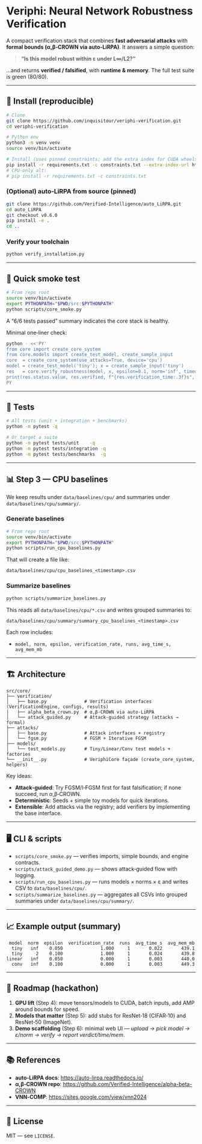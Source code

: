 # Veriphi: Neural Network Robustness Verification

A compact verification stack that combines **fast adversarial attacks** with **formal bounds (α,β‑CROWN via auto‑LiRPA)**. It answers a simple question:

> **“Is this model robust within ε under L∞/L2?”**

…and returns **verified / falsified**, with **runtime & memory**. The full test suite is green (80/80).

---

## 🔧 Install (reproducible)

```bash
# Clone
git clone https://github.com/inquisitour/veriphi-verification.git
cd veriphi-verification

# Python env
python3 -m venv venv
source venv/bin/activate

# Install (uses pinned constraints; add the extra index for CUDA wheels if you have an NVIDIA GPU)
pip install -r requirements.txt -c constraints.txt --extra-index-url https://download.pytorch.org/whl/cu121
# CPU-only alt:
# pip install -r requirements.txt -c constraints.txt
```

### (Optional) auto‑LiRPA from source (pinned)
```bash
git clone https://github.com/Verified-Intelligence/auto_LiRPA.git
cd auto_LiRPA
git checkout v0.6.0
pip install -e .
cd ..
```

### Verify your toolchain
```bash
python verify_installation.py
```

---

## 🚀 Quick smoke test

```bash
# From repo root
source venv/bin/activate
export PYTHONPATH="$PWD/src:$PYTHONPATH"
python scripts/core_smoke.py
```

A “6/6 tests passed” summary indicates the core stack is healthy.

Minimal one‑liner check:
```bash
python - <<'PY'
from core import create_core_system
from core.models import create_test_model, create_sample_input
core  = create_core_system(use_attacks=True, device='cpu')
model = create_test_model('tiny'); x = create_sample_input('tiny')
res   = core.verify_robustness(model, x, epsilon=0.1, norm='inf', timeout=30)
print(res.status.value, res.verified, f"{res.verification_time:.3f}s", "mem=", res.additional_info.get("memory_usage_mb"))
PY
```

---

## 🧪 Tests

```bash
# All tests (unit + integration + benchmarks)
python -m pytest -q

# Or target a suite
python -m pytest tests/unit    -q
python -m pytest tests/integration -q
python -m pytest tests/benchmarks  -q
```

---

## 📊 Step 3 — CPU baselines

We keep results under `data/baselines/cpu/` and summaries under `data/baselines/cpu/summary/`.

### Generate baselines
```bash
# From repo root
source venv/bin/activate
export PYTHONPATH="$PWD/src:$PYTHONPATH"
python scripts/run_cpu_baselines.py
```

That will create a file like:
```
data/baselines/cpu/cpu_baselines_<timestamp>.csv
```

### Summarize baselines
```bash
python scripts/summarize_baselines.py
```

This reads all `data/baselines/cpu/*.csv` and writes grouped summaries to:
```
data/baselines/cpu/summary/summary_cpu_baselines_<timestamp>.csv
```

Each row includes:
- `model, norm, epsilon, verification_rate, runs, avg_time_s, avg_mem_mb`

---

## 🏗️ Architecture

```
src/core/
├── verification/
│   ├── base.py              # Verification interfaces (VerificationEngine, configs, results)
│   ├── alpha_beta_crown.py  # α,β‑CROWN via auto‑LiRPA
│   └── attack_guided.py     # Attack‑guided strategy (attacks → formal)
├── attacks/
│   ├── base.py              # Attack interfaces + registry
│   └── fgsm.py              # FGSM + Iterative FGSM
├── models/
│   └── test_models.py       # Tiny/Linear/Conv test models + factories
└── __init__.py              # VeriphiCore façade (create_core_system, helpers)
```

Key ideas:
- **Attack‑guided**: Try FGSM/I‑FGSM first for fast falsification; if none succeed, run α,β‑CROWN.
- **Deterministic**: Seeds + simple toy models for quick iterations.
- **Extensible**: Add attacks via the registry; add verifiers by implementing the base interface.

---

## 🖥️ CLI & scripts

- `scripts/core_smoke.py` — verifies imports, simple bounds, and engine contracts.
- `scripts/attack_guided_demo.py` — shows attack‑guided flow with logging.
- `scripts/run_cpu_baselines.py` — runs models × norms × ε and writes CSV to `data/baselines/cpu/`.
- `scripts/summarize_baselines.py` — aggregates all CSVs into grouped summaries under `data/baselines/cpu/summary/`.

---

## 📈 Example output (summary)

```
 model  norm  epsilon  verification_rate  runs  avg_time_s  avg_mem_mb
  tiny   inf    0.050              1.000     1       0.022       439.1
  tiny     2    0.100              1.000     1       0.024       439.8
linear   inf    0.050              0.000     1       0.003       440.0
  conv   inf    0.100              0.000     1       0.003       449.3
```

---

## 🧭 Roadmap (hackathon)

1) **GPU lift** (Step 4): move tensors/models to CUDA, batch inputs, add AMP around bounds for speed.
2) **Models that matter** (Step 5): add stubs for ResNet‑18 (CIFAR‑10) and ResNet‑50 (ImageNet).
3) **Demo scaffolding** (Step 6): minimal web UI — *upload → pick model → ε/norm → verify → report verdict/time/mem*.

---

## 📚 References

- **auto‑LiRPA docs**: https://auto-lirpa.readthedocs.io/
- **α,β‑CROWN repo**: https://github.com/Verified-Intelligence/alpha-beta-CROWN
- **VNN‑COMP**: https://sites.google.com/view/vnn2024

---

## 📄 License

MIT — see `LICENSE`.
